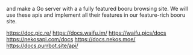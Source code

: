 and make a Go server with a a fully featured booru browsing site.
We will use these apis and implement all their features in our feature-rich booru site.

https://doc.pic.re/
https://docs.waifu.im/
https://waifu.pics/docs
https://nekosapi.com/docs
https://docs.nekos.moe/
https://docs.purrbot.site/api/
